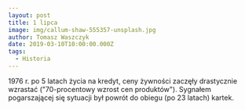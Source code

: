 ```yaml
---
layout: post
title: 1 lipca
image: img/callum-shaw-555357-unsplash.jpg
author: Tomasz Waszczyk
date: 2019-03-10T10:00:00.000Z
tags:
  - Historia
---
```


1976 r. po 5 latach życia na kredyt, ceny żywności zaczęły drastycznie wzrastać ("70-procentowy wzrost cen produktów"). 
Sygnałem pogarszającej się sytuacji był powrót do obiegu (po 23 latach) kartek.
